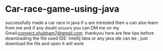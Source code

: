 # Car-race-game-using-java
successfully made a car race in java if u are intrested then u can alse learn from me and if any doubt ocuurs you can DM me on my Gmail:connect.shubham7@gmail.com. thankyou
here are few tips before downloading the file 
used IDE: Intellij Idea or any java ide can be ;
just download the file and open it will work

